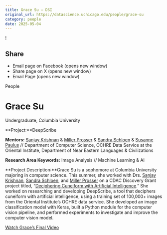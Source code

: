 ```yaml
---
title: Grace Su – DSI
original_url: https://datascience.uchicago.edu/people/grace-su
category: people
date: 2025-05-04
---
```


<!-- Table-like structure detected -->

!

## Share

* Email page on Facebook (opens new window)
* Share page on X (opens new window)
* Email Page (opens new window)

<!-- Table-like structure detected -->

People

# Grace Su

Undergraduate, Columbia University

**Project:**DeepScribe

**Mentors:** [Sanjay Krishnan](https://computerscience.uchicago.edu/people/profile/sanjay-krishnan/) & [Miller Prosser](https://oi.uchicago.edu/research/ochre/ochre-data-service-senior-staff) & [Sandra Schloen](https://oi.uchicago.edu/research/ochre/ochre-data-service-senior-staff) & [Susanne Paulus](https://nelc.uchicago.edu/faculty/paulus) // Department of Computer Science, OCHRE Data Service at the Oriental Institute, Department of Near Eastern Languages & Civilizations

**Research Area Keywords:** Image Analysis // Machine Learning & AI

**Project Description:**Grace Su is a sophomore at Columbia University majoring in computer science. This summer, she worked with Drs. [Sanjay Krishnan](http://sanjayk.io/), [Sandra Schloen](https://oi.uchicago.edu/research/ochre/ochre-data-service-senior-staff), and [Miller Prosser](https://oi.uchicago.edu/research/ochre/ochre-data-service-senior-staff) on a CDAC Discovery Grant project titled, “[Deciphering Cuneiform with Artificial Intelligence](/research/deciphering-cuneiform-with-artificial-intelligence/).” She worked on researching and developing DeepScribe, a tool that deciphers cuneiform with artificial intelligence, using a training set of 100,000+ images from the Oriental Institute’s OCHRE data service. She developed an image classification model with Keras, built a Python module for the computer vision pipeline, and performed experiments to investigate and improve the computer vision model.

[Watch Grace’s Final Video](https://www.youtube.com/watch?v=pe-F3YADM4A&list=PL0IrIAIuK93E7cbGQFuGn8NWltNYDwxMh&index=11)